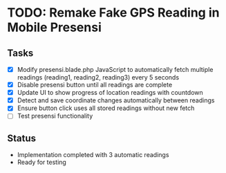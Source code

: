 # TODO: Remake Fake GPS Reading in Mobile Presensi

## Tasks
- [x] Modify presensi.blade.php JavaScript to automatically fetch multiple readings (reading1, reading2, reading3) every 5 seconds
- [x] Disable presensi button until all readings are complete
- [x] Update UI to show progress of location readings with countdown
- [x] Detect and save coordinate changes automatically between readings
- [x] Ensure button click uses all stored readings without new fetch
- [ ] Test presensi functionality

## Status
- Implementation completed with 3 automatic readings
- Ready for testing
